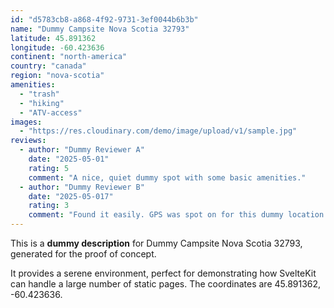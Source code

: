 ```yaml
---
id: "d5783cb8-a868-4f92-9731-3ef0044b6b3b"
name: "Dummy Campsite Nova Scotia 32793"
latitude: 45.891362
longitude: -60.423636
continent: "north-america"
country: "canada"
region: "nova-scotia"
amenities:
  - "trash"
  - "hiking"
  - "ATV-access"
images:
  - "https://res.cloudinary.com/demo/image/upload/v1/sample.jpg"
reviews:
  - author: "Dummy Reviewer A"
    date: "2025-05-01"
    rating: 5
    comment: "A nice, quiet dummy spot with some basic amenities."
  - author: "Dummy Reviewer B"
    date: "2025-05-017"
    rating: 3
    comment: "Found it easily. GPS was spot on for this dummy location."
---
```


This is a **dummy description** for Dummy Campsite Nova Scotia 32793, generated for the proof of concept.

It provides a serene environment, perfect for demonstrating how SvelteKit can handle a large number of static pages. The coordinates are 45.891362, -60.423636.
